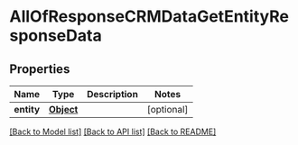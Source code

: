 # AllOfResponseCRMDataGetEntityResponseData

## Properties
Name | Type | Description | Notes
------------ | ------------- | ------------- | -------------
**entity** | [**Object**](Object.md) |  | [optional] 

[[Back to Model list]](../README.md#documentation-for-models) [[Back to API list]](../README.md#documentation-for-api-endpoints) [[Back to README]](../README.md)

